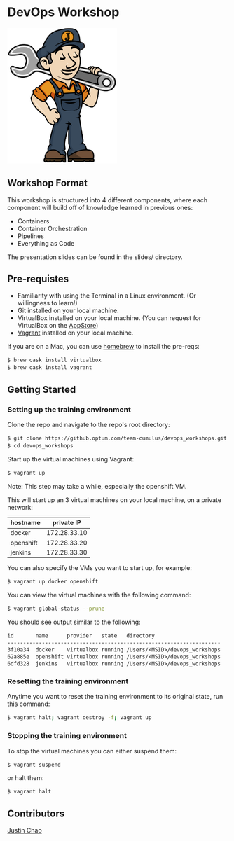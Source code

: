 # DevOps Workshop

<img src="slides/images/jenkins_JCasC.png" width="250">

## Workshop Format
This workshop is structured into 4 different components, where each component will build off of knowledge learned in previous ones:
- Containers
- Container Orchestration
- Pipelines
- Everything as Code

The presentation slides can be found in the slides/ directory.


## Pre-requistes
- Familiarity with using the Terminal in a Linux environment. (Or willingness to learn!)
- Git installed on your local machine.
- VirtualBox installed on your local machine. (You can request for VirtualBox on the [AppStore](appstore.uhc.com))
- [Vagrant](https://www.vagrantup.com/docs/installation/) installed on your local machine.

If you are on a Mac, you can use [homebrew](https://brew.sh/) to install the pre-reqs:
```bash
$ brew cask install virtualbox
$ brew cask install vagrant
```

## Getting Started
### Setting up the training environment
Clone the repo and navigate to the repo's root directory:
```bash
$ git clone https://github.optum.com/team-cumulus/devops_workshops.git
$ cd devops_workshops
```

Start up the virtual machines using Vagrant:  
```bash
$ vagrant up
```
Note: This step may take a while, especially the openshift VM.

This will start up an 3 virtual machines on your local machine, on a private network:  

hostname  | private IP
---       | ---
docker    | 172.28.33.10
openshift | 172.28.33.20
jenkins   | 172.28.33.30


You can also specify the VMs you want to start up, for example:
```bash
$ vagrant up docker openshift
```


You can view the virtual machines with the following command:
```bash
$ vagrant global-status --prune
```

You should see output similar to the following:
```
id       name      provider   state   directory
--------------------------------------------------------------------
3f10a34  docker    virtualbox running /Users/<MSID>/devops_workshops
62a885e  openshift virtualbox running /Users/<MSID>/devops_workshops
6dfd328  jenkins   virtualbox running /Users/<MSID>/devops_workshops
```

### Resetting the training environment
Anytime you want to reset the training environment to its original state, run this command:

```bash
$ vagrant halt; vagrant destroy -f; vagrant up
```

### Stopping the training environment
To stop the virtual machines you can either suspend them:

```bash
$ vagrant suspend
```

or halt them:
```bash
$ vagrant halt
```


## Contributors
[Justin Chao](mailto:justin.chao@optum.com)

